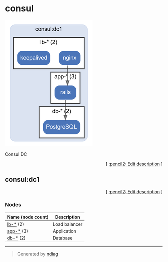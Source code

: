 # consul

![diagram](layer-consul.png)

Consul DC


<p align="right">
  [ <a href="../input/ndiag.descriptions/_layer-consul.md">:pencil2: Edit description</a> ]
<p>


## consul:dc1



<p align="right">
  [ <a href="../input/ndiag.descriptions/_cluster-consul_dc1.md">:pencil2: Edit description</a> ]
<p>


### Nodes

| Name (node count) | Description |
| --- | --- |
| [lb-*](node-lb-_.md) (2) | Load balancer |
| [app-*](node-app-_.md) (3) | Application |
| [db-*](node-db-_.md) (2) | Database |

---

> Generated by [ndiag](https://github.com/k1LoW/ndiag)
